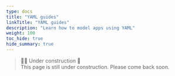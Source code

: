 ```yaml
---
type: docs
title: "YAML guides"
linkTitle: "YAML guides"
description: "Learn how to model apps using YAML"
weight: 100
toc_hide: true
hide_summary: true
---
```



> 👷‍♂️ Under construction 🚧 <br>
This page is still under construction. Please come back soon.